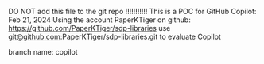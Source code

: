 DO NOT add this file to the git repo !!!!!!!!!!!
This is a POC for GitHub Copilot: Feb 21, 2024
Using the account PaperKTiger on github: https://github.com/PaperKTiger/sdp-libraries
use git@github.com:PaperKTiger/sdp-libraries.git to evaluate Copilot

branch name: copilot
